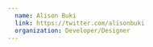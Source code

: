 ```yaml
---
  name: Alison Buki
  link: https://twitter.com/alisonbuki
  organization: Developer/Designer
---
```

